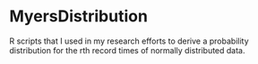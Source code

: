 # MyersDistribution
R scripts that I used in my research efforts to derive a probability distribution for the rth record times of normally distributed data.
